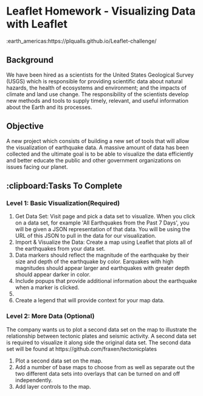 <html>

<h1>Leaflet Homework - Visualizing Data with Leaflet</h2>
:earth_americas:https://plqualls.github.io/Leaflet-challenge/
<body>
<h2>Background</h2>
<p>We have been hired as a scientists for the United States Geological Survey (USGS) which is responsible for providing scientific data about natural hazards, the health of ecosystems and environment; and the impacts of climate and land use change. The responsibility of the scientists develop new methods and tools to supply timely, relevant, and useful information about the Earth and its processes.</p>
    
<h2>Objective</h2>
<p>A new project which consists of building a new set of tools that will allow the visualization of earthquake data.  A massive amount of data has been collected and the ultimate goal is to be able
to visualize the data efficiently and better educate the public and other government organizations on issues facing our planet.</p>
    
<h2>:clipboard:Tasks To Complete</h2>
<h3>Level 1: Basic Visualization(Required)</h3>
<ol>
<li>Get Data Set: Visit page and pick a data set to visualize. When you click on a data set, for example 'All Earthquakes from the Past 7 Days', you will be given a JSON representation of that data. You will be using the URL of this JSON to pull in the data for our visualization.</li>
<li>Import & Visualize the Data: Create a map using Leaflet that plots all of the earthquakes from your data set.</li>
<li>Data markers should reflect the magnitude of the earthquake by their size and depth of the 
earthquake by color. Earquakes with high magnitudes should appear larger and earthquakes
with greater depth should appear darker in color.</li>
<li>Include popups that provide additional information about the earthquake when a marker is clicked.<li>
<li>Create a legend that will provide context for your map data.</li>
</ol>

<h3>Level 2: More Data (Optional)</h3>
<p>The company wants us to plot a second data set on the map to illustrate the relationship between tectonic plates and seismic activity.  A second data set is required to visualize it along side the original data set. The second data set will be found at https://github.com/fraxen/tectonicplates</p>
<ol>
<li>Plot a second data set on the map.</li>
<li>Add a number of base maps to choose from as well as separate out the two different data sets into overlays that can be turned on and off independently.</li>
<li>Add layer controls to the map.</li>
</ol>

</body>
</html>